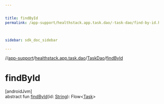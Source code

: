 ```yaml
---


title: findById
permalink: /app-support/healthstack.app.task.dao/-task-dao/find-by-id.html



sidebar: sdk_doc_sidebar

---
```



//[app-support](/app-support.html)/[healthstack.app.task.dao](../index.html)/[TaskDao](index.html)/[findById](find-by-id.html)



# findById



[androidJvm]\
abstract fun [findById](find-by-id.html)(id: [String](https://kotlinlang.org/api/latest/jvm/stdlib/kotlin/-string/index.html)): Flow&lt;[Task](../../healthstack.app.task.entity/-task/index.html)&gt;







